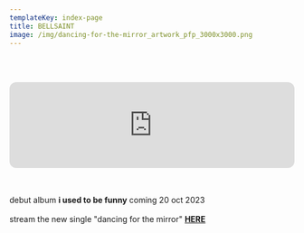 ```yaml
---
templateKey: index-page
title: BELLSAINT
image: /img/dancing-for-the-mirror_artwork_pfp_3000x3000.png
---
```

<br><br>

<iframe style="border-radius:12px" src="https://open.spotify.com/embed/album/57AgoXhWPiwZF3QEP386mY?utm_source=generator&theme=0" width="100%" height="152" frameBorder="0" allowfullscreen="" allow="autoplay; clipboard-write; encrypted-media; fullscreen; picture-in-picture" loading="lazy"></iframe>

<br><br>debut album **i used to be funny** coming 20 oct 2023<br><br>stream the new single "dancing for the mirror" [**HERE**](https://ffm.to/bellsaint_dancingforthemirror)</br>

<br><br>
